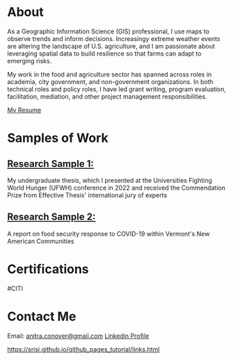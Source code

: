 # About
As a Geographic Information Science (GIS) professional, I use maps to observe trends and inform decisions. Increasingy extreme weather events are altering the landscape of U.S. agriculture, and I am passionate about leveraging spatial data to build resilience so that farms can adapt to emerging risks. 

My work in the food and agriculture sector has spanned across roles in academia, city government, and non-government organizations. In both technical roles and policy roles, I have led grant writing, program evaluation, facilitation, mediation, and other project management responsibilities.

<a href="https://www.canva.com/design/DAGpVVrX5d4/BKphzwwYIu473VdDHB10sg/edit?utm_content=DAGpVVrX5d4&utm_campaign=designshare&utm_medium=link2&utm_source=sharebutton">My Resume</a>

# Samples of Work

## <a href="https://www.spatializingmigration.net/wp-content/uploads/2021/04/Refugee_Communities_and_Food_Security.pdf">Research Sample 1:</a>
My undergraduate thesis, which I presented at the Universities Fighting World Hunger (UFWH) conference in 2022 and received the Commendation Prize from Effective Thesis' international jury of experts


## <a href="https://www.spatializingmigration.net/wp-content/uploads/2021/04/Refugee_Communities_and_Food_Security.pdf">Research Sample 2:</a>
A report on food security response to COVID-19 within Vermont's New American Communities


# Certifications
#CITI 




# Contact Me

Email: anitra.conover@gmail.com
<a href="https://www.linkedin.com/in/anitra-conover/"> Linkedin Profile </a> 



https://srisi.github.io/github_pages_tutorial/links.html
